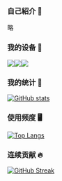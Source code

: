 ### 自己紹介 👋

略

### 我的设备 📱️
[![](https://img.shields.io/badge/Lenovo%20Legion%205-black?style=flat-square&logo=lenovo&logoColor=white)](https://www.lenovo.com/)[![](https://img.shields.io/badge/iPad%20Pro%202021-black?style=flat-square&logo=apple)](https://www.apple.com/ipad-pro/)[![](https://img.shields.io/badge/IQOO%20Neo%205-black?style=flat-square&logoColor=white)](https://www.iqoo.com/)

### 我的统计 📖️
[![GitHub stats](https://github-readme-stats.vercel.app/api?username=Cierra-Runis&show_icons=true&theme=tokyonight&count_private=true)](https://github.com/anuraghazra/github-readme-stats)

### 使用频度 🖥️
[![Top Langs](https://github-readme-stats.vercel.app/api/top-langs/?username=Cierra-Runis&theme=tokyonight&layout=compact&langs_count=8)](https://github.com/anuraghazra/github-readme-stats)

### 连续贡献 🔥️
[![GitHub Streak](https://streak-stats.demolab.com?user=Cierra-Runis&theme=dark&border_radius=10&locale=zh_Hans)](https://git.io/streak-stats)
